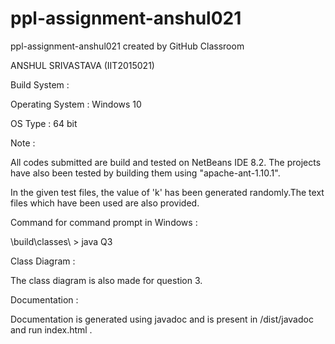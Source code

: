 # ppl-assignment-anshul021
ppl-assignment-anshul021 created by GitHub Classroom

ANSHUL SRIVASTAVA (IIT2015021)

Build System :

Operating System : Windows 10

OS Type : 64 bit

Note :

All codes submitted are build and tested on NetBeans IDE 8.2.
The projects have also been tested by building them using "apache-ant-1.10.1".

In the given test files, the value of 'k' has been generated randomly.The text files which have been used are also provided.

Command for command prompt in Windows :

\build\classes\ > java Q3

Class Diagram :

The class diagram is also made for question 3.

Documentation :

Documentation is generated using javadoc and is present in /dist/javadoc and run index.html .
